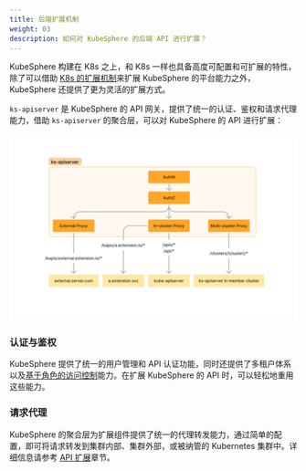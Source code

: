 ```yaml
---
title: 后端扩展机制
weight: 03
description: 如何对 KubeSphere 的后端 API 进行扩展？
---
```


KubeSphere 构建在 K8s 之上，和 K8s 一样也具备高度可配置和可扩展的特性，除了可以借助 [K8s 的扩展机制](https://kubernetes.io/docs/concepts/extend-kubernetes/)来扩展 KubeSphere 的平台能力之外，KubeSphere 还提供了更为灵活的扩展方式。

`ks-apiserver` 是 KubeSphere 的 API 网关，提供了统一的认证、鉴权和请求代理能力，借助 `ks-apiserver` 的聚合层，可以对 KubeSphere 的 API 进行扩展：

<img width="1000" alt="luban-backend-extension-architecture" src="./luban-backend-extension-architecture.png">

### 认证与鉴权

KubeSphere 提供了统一的用户管理和 API 认证功能，同时还提供了多租户体系以及[基于角色的访问控制](../../feature-customization/access-control/)能力。在扩展 KubeSphere 的 API 时，可以轻松地重用这些能力。

### 请求代理

KubeSphere 的聚合层为扩展组件提供了统一的代理转发能力，通过简单的配置，即可将请求转发到集群内部、集群外部，或被纳管的 Kubernetes 集群中。详细信息请参考 [API 扩展](../../feature-customization/extending-api/)章节。
